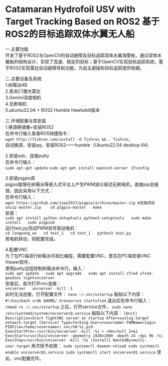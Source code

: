 # Catamaran Hydrofoil USV with Target Tracking Based on ROS2  基于ROS2的目标追踪双体水翼无人船

一.主要功能  
开发了基于ROS2与OpenCV的自动避障及目标追踪双体水翼海警船，通过双体水翼船的结构设计，实现了高速、稳定的目标；基于OpenCV实现目标追踪系统，基于ROS2实现雷达自动避障导航功能，为自主避碰和目标追踪提供依据。

二.主要设备及系统  
1.树莓派4B  
2.思岚C1激光雷达  
3.Gemini深度相机  
4.无刷电机  
5.ubuntu22.04 + ROS2 Humble Hawksbill版本

三.环境配置与库安装  
1.换源换镜像+安装ROS2  
在命令行输入鱼香ROS快捷指令：  
`wget http://fishros.com/install -O fishros && . fishros`,  
自动换源，安装qq，安装ROS2——humble（Ubuntu22.04 desktop 64）

2.安装ssh，连接putty  
在命令行输入：  
`sudo apt-get update` 
`sudo apt-get install openssh-server ` 
`Ifconfig`

3.安装pigpio库  
pigpio能够在树莓派等嵌入式平台上产生PWM波以驱动无刷电机，直接pip会报错，因此采用以下方式：  
在命令行输入：  
`wget https://github.com/joan2937/pigpio/archive/master.zip #克隆项目  
unzip master.zip   
cd pigpio-master  
make`  
安装：  
`sudo apt install python-setuptools python3-setuptools  
sudo make install  
sudo pigpiod`  
运行test,py测试PWM信号驱动电机：  
`cd longwang_ws  
cd test_1  
cd test_1  
python3 test.py `  
若电机转动，则配置完成。

4.配置VNC  
为了在PC端进行树莓派可视化编程，需要配置VNC，首先在PC端安装VNC Viewer软件，  
使用putty远程控制树莓派命令行，输入：  
`sudo apt update  
sudo apt upgrade  
sudo apt install xfce4 xfce4-goodies tightvncserver`  
安装后，首次打开vnc连接：  
`vncserver  
vncserver -kill :1`  
此时无法连接，打开配置文件：
`nano ~/.vnc/xstartup`
黏贴以下内容：
`#!/bin/bash
xrdb $HOME/.Xresources
startxfce4`
退出后在命令行输入：
`chmod +x ~/.vnc/xstartup`
之后，打开service文件，
`sudo nano /etc/systemd/system/vncserver@.service`
黏贴以下内容：
`[Unit]
Description=Start TightVNC server at startup
After=syslog.target network.target
[Service]
Type=forking
User=<username>
PAMName=login
PIDFile=/home/<username>/.vnc/%H:%i.pid
ExecStartPre=-/usr/bin/vncserver -kill :%i > /dev/null 2>&1
ExecStart=/usr/bin/vncserver -geometry 1920x1080 -depth 24 -dpi 96 :%i
ExecStop=/usr/bin/vncserver -kill :%i
[Install]
WantedBy=multi-user.target`
再次授予权限：
`sudo systemctl daemon-reload
sudo systemctl enable vncserver@1.service
sudo systemctl start vncserver@1.service`
至此，vnc配置完毕。
